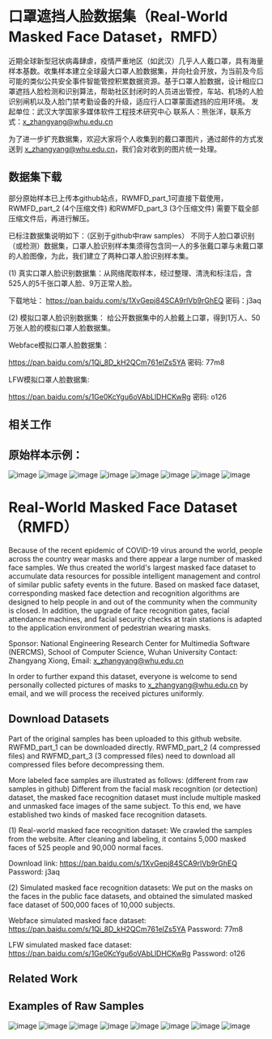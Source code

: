 # 口罩遮挡人脸数据集（Real-World Masked Face Dataset，RMFD）

近期全球新型冠状病毒肆虐，疫情严重地区（如武汉）几乎人人戴口罩，具有海量样本基数。收集样本建立全球最大口罩人脸数据集，并向社会开放，为当前及今后可能的类似公共安全事件智能管控积累数据资源。基于口罩人脸数据，设计相应口罩遮挡人脸检测和识别算法，帮助社区封闭时的人员进出管控，车站、机场的人脸识别闸机以及人脸门禁考勤设备的升级，适应行人口罩蒙面遮挡的应用环境。
发起单位：武汉大学国家多媒体软件工程技术研究中心
联系人：熊张洋，联系方式：x_zhangyang@whu.edu.cn

为了进一步扩充数据集，欢迎大家将个人收集到的戴口罩图片，通过邮件的方式发送到 x_zhangyang@whu.edu.cn，我们会对收到的图片统一处理。

## 数据集下载

部分原始样本已上传本github站点，RWMFD_part_1可直接下载使用，RWMFD_part_2 (4个压缩文件) 和RWMFD_part_3 (3个压缩文件) 需要下载全部压缩文件后，再进行解压。

已标注数据集说明如下：（区别于github中raw samples） 不同于人脸口罩识别（或检测）数据集，口罩人脸识别样本集须得包含同一人的多张戴口罩与未戴口罩的人脸图像，为此，我们建立了两种口罩人脸识别样本集。

(1) 真实口罩人脸识别数据集：从网络爬取样本，经过整理、清洗和标注后，含525人的5千张口罩人脸、9万正常人脸。 

下载地址： https://pan.baidu.com/s/1XvGepj84SCA9rlVb9rGhEQ 
密码：j3aq

(2) 模拟口罩人脸识别数据集： 给公开数据集中的人脸戴上口罩，得到1万人、50万张人脸的模拟口罩人脸数据集。 

Webface模拟口罩人脸数据集： 

https://pan.baidu.com/s/1Qi_8D_kH2QCm761elZs5YA 
密码: 77m8 

LFW模拟口罩人脸数据集: 

https://pan.baidu.com/s/1Ge0KcYgu6oVAbLlDHCKwRg 
密码: o126

## 相关工作


## 原始样本示例：

![image](https://github.com/X-zhangyang/Real-World-Masked-Face-Dataset/blob/master/RWMFD_part_1/0000/0003.jpg)
![image](https://github.com/X-zhangyang/Real-World-Masked-Face-Dataset/blob/master/RWMFD_part_1/0000/0001.jpg)
![image](https://github.com/X-zhangyang/Real-World-Masked-Face-Dataset/blob/master/RWMFD_part_1/0000/0002.jpg)
![image](https://github.com/X-zhangyang/Real-World-Masked-Face-Dataset/blob/master/example/0.jpg)
![image](https://github.com/X-zhangyang/Real-World-Masked-Face-Dataset/blob/master/example/1.jpg)
![image](https://github.com/X-zhangyang/Real-World-Masked-Face-Dataset/blob/master/example/2.jpg)
![image](https://github.com/X-zhangyang/Real-World-Masked-Face-Dataset/blob/master/example/3.jpg)
![image](https://github.com/X-zhangyang/Real-World-Masked-Face-Dataset/blob/master/example/4.jpg)

#
# Real-World Masked Face Dataset（RMFD）

Because of the recent epidemic of COVID-19 virus around the world, people across the country wear masks and there appear a large number of masked face samples. We thus created the world's largest masked face dataset to accumulate data resources for possible intelligent management and control of similar public safety events in the future. Based on masked face dataset, corresponding masked face detection and recognition algorithms are designed to help people in and out of the community when the community is closed. In addition, the upgrade of face recognition gates, facial attendance machines, and facial security checks at train stations is adapted to the application environment of pedestrian wearing masks.

Sponsor: National Engineering Research Center for Multimedia Software (NERCMS), School of Computer Science, Wuhan University
Contact: Zhangyang Xiong, Email: x_zhangyang@whu.edu.cn

In order to further expand this dataset, everyone is welcome to send personally collected pictures of masks to x_zhangyang@whu.edu.cn by email, and we will process the received pictures uniformly.

## Download Datasets

Part of the original samples has been uploaded to this github website. RWFMD_part_1 can be downloaded directly. RWFMD_part_2 (4 compressed files) and RWFMD_part_3 (3 compressed files) need to download all compressed files before decompressing them.

More labeled face samples are illustrated as follows: (different from raw samples in github) Different from the facial mask recognition (or detection) dataset, the masked face recognition dataset must include multiple masked and unmasked face images of the same subject. To this end, we have established two kinds of masked face recognition datasets. 

(1)	Real-world masked face recognition dataset: We crawled the samples from the website. After cleaning and labeling, it contains 5,000 masked faces of 525 people and 90,000 normal faces. 

Download link: https://pan.baidu.com/s/1XvGepj84SCA9rlVb9rGhEQ 
Password: j3aq

(2)	Simulated masked face recognition datasets: We put on the masks on the faces in the public face datasets, and obtained the simulated masked face dataset of 500,000 faces of 10,000 subjects.

Webface simulated masked face dataset:
https://pan.baidu.com/s/1Qi_8D_kH2QCm761elZs5YA
Password: 77m8

LFW simulated masked face dataset:
https://pan.baidu.com/s/1Ge0KcYgu6oVAbLlDHCKwRg
Password: o126

## Related Work
 
## Examples of Raw Samples

![image](https://github.com/X-zhangyang/Real-World-Masked-Face-Dataset/blob/master/RWMFD_part_1/0000/0003.jpg)
![image](https://github.com/X-zhangyang/Real-World-Masked-Face-Dataset/blob/master/RWMFD_part_1/0000/0001.jpg)
![image](https://github.com/X-zhangyang/Real-World-Masked-Face-Dataset/blob/master/RWMFD_part_1/0000/0002.jpg)
![image](https://github.com/X-zhangyang/Real-World-Masked-Face-Dataset/blob/master/example/0.jpg)
![image](https://github.com/X-zhangyang/Real-World-Masked-Face-Dataset/blob/master/example/1.jpg)
![image](https://github.com/X-zhangyang/Real-World-Masked-Face-Dataset/blob/master/example/2.jpg)
![image](https://github.com/X-zhangyang/Real-World-Masked-Face-Dataset/blob/master/example/3.jpg)
![image](https://github.com/X-zhangyang/Real-World-Masked-Face-Dataset/blob/master/example/4.jpg)
